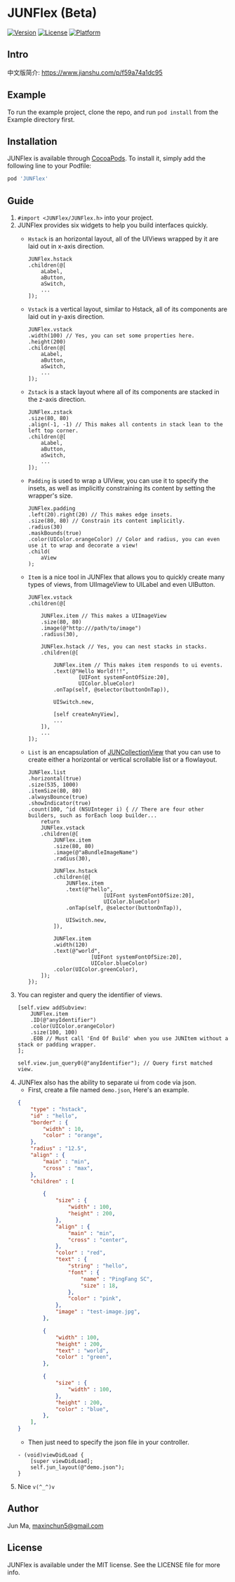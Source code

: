 # JUNFlex (Beta)

[![Version](https://img.shields.io/cocoapods/v/JUNFlex.svg?style=flat)](https://cocoapods.org/pods/JUNFlex)
[![License](https://img.shields.io/cocoapods/l/JUNFlex.svg?style=flat)](https://cocoapods.org/pods/JUNFlex)
[![Platform](https://img.shields.io/cocoapods/p/JUNFlex.svg?style=flat)](https://cocoapods.org/pods/JUNFlex)

## Intro
中文版简介: https://www.jianshu.com/p/f59a74a1dc95

## Example

To run the example project, clone the repo, and run `pod install` from the Example directory first.

## Installation

JUNFlex is available through [CocoaPods](https://cocoapods.org). To install
it, simply add the following line to your Podfile:

```ruby
pod 'JUNFlex'
```

## Guide
1. ```#import <JUNFlex/JUNFlex.h>``` into your project.
2. JUNFlex provides six widgets to help you build interfaces quickly.
	+ ```Hstack``` is an horizontal layout, all of the UIViews wrapped by it are laid out in x-axis direction.
		```objc
		JUNFlex.hstack
      	.children(@[
			aLabel,
      		aButton,
      		aSwitch,
      		...
      	]);
		```

	+ ```Vstack``` is a vertical layout, similar to Hstack, all of its components are laid out in y-axis direction.
		```objc
		JUNFlex.vstack
		.width(100) // Yes, you can set some properties here.
		.height(200)
      	.children(@[
			aLabel,
      		aButton,
      		aSwitch,
      		...
      	]);
		```
	+ ```Zstack``` is a stack layout where all of its components are stacked in the z-axis direction.
		```objc
		JUNFlex.zstack
		.size(80, 80)
		.align(-1, -1) // This makes all contents in stack lean to the left top corner.
      	.children(@[
			aLabel,
      		aButton,
      		aSwitch,
      		...
      	]);
		```
	+ ```Padding``` is used to wrap a UIView, you can use it to specify the insets, as well as implicitly constraining its content by setting the wrapper's size.
		```objc
		JUNFlex.padding
		.left(20).right(20) // This makes edge insets.
		.size(80, 80) // Constrain its content implicitly.
		.radius(30)
		.maskBounds(true)
        .color(UIColor.orangeColor) // Color and radius, you can even use it to wrap and decorate a view!
      	.child(
			aView
      	);
		```
	+ ```Item``` is a nice tool in JUNFlex that allows you to quickly create many types of views, from UIImageView to UILabel and even UIButton.
		```objc
		JUNFlex.vstack
      	.children(@[

			JUNFlex.item // This makes a UIImageView
           	.size(80, 80)
           	.image(@"http:///path/to/image")
         	.radius(30),

         	JUNFlex.hstack // Yes, you can nest stacks in stacks.
          	.children(@[

           		JUNFlex.item // This makes item responds to ui events.
           		.text(@"Hello World!!!", 
                   		[UIFont systemFontOfSize:20], 
                   		UIColor.blueColor)
           		.onTap(self, @selector(buttonOnTap)), 

           		UISwitch.new,

           		[self createAnyView],
           		...
          	]),
      		...
      	]);
		```
	+ ```List``` is an encapsulation of [JUNCollectionView](https://github.com/Jun2786184671/JUNCollectionView) that you can use to create either a horizontal or vertical scrollable list or a flowlayout.
		```objc
		JUNFlex.list
		.horizontal(true)
		.size(535, 1000)
		.itemSize(80, 80)
        .alwaysBounce(true)
        .showIndicator(true)
        .count(100, ^id (NSUInteger i) { // There are four other builders, such as forEach loop builder...
        	return
        	JUNFlex.vstack
        	.children(@[
        		JUNFlex.item
        		.size(80, 80)
        		.image(@"aBundleImageName")
        		.radius(30),

        		JUNFlex.hstack
        		.children(@[
        			JUNFlex.item
        			.text(@"hello", 
                        		[UIFont systemFontOfSize:20], 
                        		UIColor.blueColor)
        			.onTap(self, @selector(buttonOnTap)),

        			UISwitch.new,
        		]),

        		JUNFlex.item
        		.width(120)
        		.text(@"world", 
                    		[UIFont systemFontOfSize:20],
                     		UIColor.blueColor)
        		.color(UIColor.greenColor),
            ]);
        });
		```
3. You can register and query the identifier of views.
	```objc
	[self.view addSubview:
		JUNFlex.item
		.ID(@"anyIdentifier")
		.color(UIColor.orangeColor)
		.size(100, 100)
		.EOB // Must call 'End Of Build' when you use JUNItem without a stack or padding wrapper.
	];

	self.view.jun_query0(@"anyIdentifier"); // Query first matched view.

	```
4. JUNFlex also has the ability to separate ui from code via json.
	+ First, create a file named ```demo.json```, Here's an example.
	```json
	{
	    "type" : "hstack",
	    "id" : "hello",
	    "border" : {
	        "width" : 10,
	        "color" : "orange",
	    },
	    "radius" : "12.5",
	    "align" : {
	        "main" : "min",
	        "cross" : "max",
	    },
	    "children" : [

	        {
	            "size" : {
	                "width" : 100,
	                "height" : 200,
	            },
	            "align" : {
	                "main" : "min",
	                "cross" : "center",
	            },
	            "color" : "red",
	            "text" : {
                    "string" : "hello",
                    "font" : {
                        "name" : "PingFang SC",
                        "size" : 18,
                    },
                    "color" : "pink",
                },
	            "image" : "test-image.jpg",
	        },

	        {
	            "width" : 100,
	            "height" : 200,
                "text" : "world", 
	            "color" : "green",
	        },

	        {
	            "size" : {
	                "width" : 100,
	            },
	            "height" : 200,
	            "color" : "blue",
	        },
	    ],
	}
	```
	+ Then just need to specify the json file in your controller.
	```objc
	- (void)viewDidLoad {
	    [super viewDidLoad];
	    self.jun_layout(@"demo.json");
	}
	```
6. Nice ```v(^_^)v```

## Author

Jun Ma, maxinchun5@gmail.com

## License

JUNFlex is available under the MIT license. See the LICENSE file for more info.
